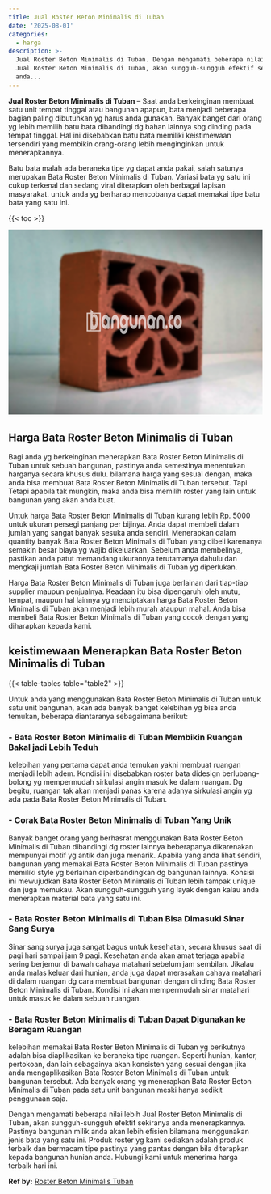 ```yaml
---
title: Jual Roster Beton Minimalis di Tuban
date: '2025-08-01'
categories:
  - harga
description: >-
  Jual Roster Beton Minimalis di Tuban. Dengan mengamati beberapa nilai lebih
  Jual Roster Beton Minimalis di Tuban, akan sungguh-sungguh efektif sekiranya
  anda...
---
```


**Jual Roster Beton Minimalis di Tuban** – Saat anda berkeinginan membuat satu unit tempat tinggal atau bangunan apapun, bata menjadi beberapa bagian paling dibutuhkan yg harus anda gunakan. Banyak banget dari orang yg lebih memilih batu bata dibandingi dg bahan lainnya sbg dinding pada tempat tinggal. Hal ini disebabkan batu bata memiliki keistimewaan tersendiri yang membikin orang-orang lebih menginginkan untuk menerapkannya.

Batu bata malah ada beraneka tipe yg dapat anda pakai, salah satunya merupakan Bata Roster Beton Minimalis di Tuban. Variasi bata yg satu ini cukup terkenal dan sedang viral diterapkan oleh berbagai lapisan masyarakat. untuk anda yg berharap mencobanya dapat memakai tipe batu bata yang satu ini.

{{< toc >}}

![Jual Roster Beton Minimalis di Tuban](/images/bata-roster-minimalis-27.png)

## Harga Bata Roster Beton Minimalis di Tuban

Bagi anda yg berkeinginan menerapkan Bata Roster Beton Minimalis di Tuban untuk sebuah bangunan, pastinya anda semestinya menentukan harganya secara khusus dulu. bilamana harga yang sesuai dengan, maka anda bisa membuat Bata Roster Beton Minimalis di Tuban tersebut. Tapi Tetapi apabila tak mungkin, maka anda bisa memilih roster yang lain untuk bangunan yang akan anda buat.

Untuk harga Bata Roster Beton Minimalis di Tuban kurang lebih Rp. 5000 untuk ukuran persegi panjang per bijinya. Anda dapat membeli dalam jumlah yang sangat banyak sesuka anda sendiri. Menerapkan dalam quantity banyak Bata Roster Beton Minimalis di Tuban yang dibeli karenanya semakin besar biaya yg wajib dikeluarkan. Sebelum anda membelinya, pastikan anda patut memandang ukurannya terutamanya dahulu dan mengkaji jumlah Bata Roster Beton Minimalis di Tuban yg diperlukan.

Harga Bata Roster Beton Minimalis di Tuban juga berlainan dari tiap-tiap supplier maupun penjualnya. Keadaan itu bisa dipengaruhi oleh mutu, tempat, maupun hal lainnya yg menciptakan harga Bata Roster Beton Minimalis di Tuban akan menjadi lebih murah ataupun mahal. Anda bisa membeli Bata Roster Beton Minimalis di Tuban yang cocok dengan yang diharapkan kepada kami.

## keistimewaan Menerapkan Bata Roster Beton Minimalis di Tuban

{{< table-tables table="table2" >}}

Untuk anda yang menggunakan Bata Roster Beton Minimalis di Tuban untuk satu unit bangunan, akan ada banyak banget kelebihan yg bisa anda temukan, beberapa diantaranya sebagaimana berikut:

### \- Bata Roster Beton Minimalis di Tuban Membikin Ruangan Bakal jadi Lebih Teduh

kelebihan yang pertama dapat anda temukan yakni membuat ruangan menjadi lebih adem. Kondisi ini disebabkan roster bata didesign berlubang-bolong yg mempermudah sirkulasi angin masuk ke dalam ruangan. Dg begitu, ruangan tak akan menjadi panas karena adanya sirkulasi angin yg ada pada Bata Roster Beton Minimalis di Tuban.

### \- Corak Bata Roster Beton Minimalis di Tuban Yang Unik

Banyak banget orang yang berhasrat menggunakan Bata Roster Beton Minimalis di Tuban dibandingi dg roster lainnya beberapanya dikarenakan mempunyai motif yg antik dan juga menarik. Apabila yang anda lihat sendiri, bangunan yang memakai Bata Roster Beton Minimalis di Tuban pastinya memiliki style yg berlainan diperbandingkan dg bangunan lainnya. Konsisi ini mewujudkan Bata Roster Beton Minimalis di Tuban lebih tampak unique dan juga memukau. Akan sungguh-sungguh yang layak dengan kalau anda menerapkan material bata yang satu ini.

### \- Bata Roster Beton Minimalis di Tuban Bisa Dimasuki Sinar Sang Surya

Sinar sang surya juga sangat bagus untuk kesehatan, secara khusus saat di pagi hari sampai jam 9 pagi. Kesehatan anda akan amat terjaga apabila sering berjemur di bawah cahaya matahari sebelum jam sembilan. Jikalau anda malas keluar dari hunian, anda juga dapat merasakan cahaya matahari di dalam ruangan dg cara membuat bangunan dengan dinding Bata Roster Beton Minimalis di Tuban. Kondisi ini akan mempermudah sinar matahari untuk masuk ke dalam sebuah ruangan.

### \- Bata Roster Beton Minimalis di Tuban Dapat Digunakan ke Beragam Ruangan

kelebihan memakai Bata Roster Beton Minimalis di Tuban yg berikutnya adalah bisa diaplikasikan ke beraneka tipe ruangan. Seperti hunian, kantor, pertokoan, dan lain sebagainya akan konsisten yang sesuai dengan jika anda mengaplikasikan Bata Roster Beton Minimalis di Tuban untuk bangunan tersebut. Ada banyak orang yg menerapkan Bata Roster Beton Minimalis di Tuban pada satu unit bangunan meski hanya sedikit penggunaan saja.

Dengan mengamati beberapa nilai lebih Jual Roster Beton Minimalis di Tuban, akan sungguh-sungguh efektif sekiranya anda menerapkannya. Pastinya bangunan milik anda akan lebih efisien bilamana menggunakan jenis bata yang satu ini. Produk roster yg kami sediakan adalah produk terbaik dan bermacam tipe pastinya yang pantas dengan bila diterapkan kepada bangunan hunian anda. Hubungi kami untuk menerima harga terbaik hari ini.

**Ref by:** [Roster Beton Minimalis Tuban](https://id.wikipedia.org/wiki/Roster)
